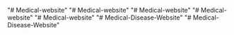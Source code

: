 "# Medical-website" 
"# Medical-website" 
"# Medical-website" 
"# Medical-website" 
"# Medical-website" 
"# Medical-Disease-Website" 
"# Medical-Disease-Website" 
